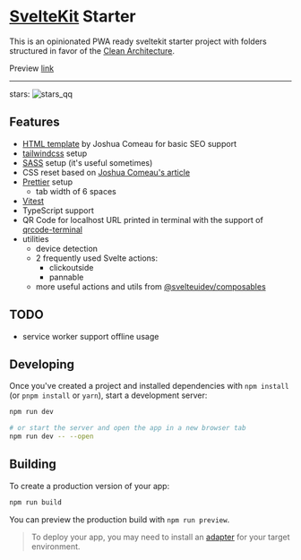 # [SvelteKit](https://kit.svelte.dev) Starter

This is an opinionated PWA ready sveltekit starter project with folders structured in favor of the [Clean Architecture](https://github.com/bespoyasov/frontend-clean-architecture).

Preview [link](https://sveltekit-starter-preview.vercel.app/)

---
stars: ![stars_qq](https://envl-qq_svg.web.val.run/envl/sveltekit-starter)

## Features

- [HTML template](https://www.joshwcomeau.com/snippets/html/html-skeleton/) by Joshua Comeau for basic SEO support
- [tailwindcss](https://tailwindcss.com/docs/guides/sveltekit) setup
- [SASS](https://sass-lang.com/) setup (it's useful sometimes)
- CSS reset based on [Joshua Comeau's article](https://www.joshwcomeau.com/css/custom-css-reset/)
- [Prettier](https://prettier.io/) setup
  - tab width of 6 spaces
- [Vitest](https://vitest.dev/)
- TypeScript support
- QR Code for localhost URL printed in terminal with the support of [qrcode-terminal](https://www.npmjs.com/package/qrcode-terminal)
- utilities
  - device detection
  - 2 frequently used Svelte actions:
    - clickoutside
    - pannable
  - more useful actions and utils from [@svelteuidev/composables](https://www.svelteui.org/installation)

## TODO

- service worker support offline usage

## Developing

Once you've created a project and installed dependencies with `npm install` (or `pnpm install` or `yarn`), start a development server:

```bash
npm run dev

# or start the server and open the app in a new browser tab
npm run dev -- --open
```

## Building

To create a production version of your app:

```bash
npm run build
```

You can preview the production build with `npm run preview`.

> To deploy your app, you may need to install an [adapter](https://kit.svelte.dev/docs/adapters) for your target environment.
